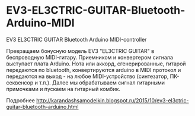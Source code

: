 # EV3-EL3CTRIC-GUITAR-Bluetooth-Arduino-MIDI
EV3 EL3CTRIC GUITAR Bluetooth Arduino MIDI-сontroller

Превращаем бонусную модель EV3 "EL3CTRIC GUITAR" в беспроводную MIDI-гитару. Приемником и конвертером сигнала выступает плата Arduino. Нота или аккорд, сгенерированные, гитарой передаются по bluetooth, конвертируются arduino в MIDI протокол и передаются на выход - на любое MIDI-устройство (синтезатор, ПК-секвенсор и т.п.). Далее мы обрабатываем сигнал гитарными примочками и пускаем на гитарный комбик.

Подробнее http://karandashsamodelkin.blogspot.ru/2015/10/ev3-el3ctric-guitar-bluetooth-arduino.html
